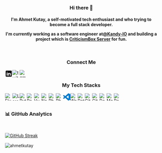 <h3 align="center"> Hi there 👋</h3>

<h4 align="center">
I'm Ahmet Kutay, a self-motivated tech enthusiast and who trying to become a full stack developer.
</p>

<p align="center">
  I'm currently working as a software engineer at<a href="https://github.com/Kandy-IO">@Kandy-IO</a> and building a project which is <a href="https://github.com/ahmetkutay/criticismbox-server">CriticismBox Server</a> for fun.
</h4>

<br/>
<h3 align="center">
Connect Me
</h3>
  
[<img src="https://raw.githubusercontent.com/simple-icons/simple-icons/develop/icons/linkedin.svg" alt="linkedin" align=left width=24 height=24> ][linkedin]
[<img src="https://raw.githubusercontent.com/simple-icons/simple-icons/develop/icons/twitter.svg" alt="twitter" align=left width=24 height=24> ][twitter]
[<img src="https://raw.githubusercontent.com/simple-icons/simple-icons/develop/icons/gmail.svg" alt="gmail" align=left width=24 height=24> ][gmail]
  
<br/>

<h3 align="center">
My Tech Stacks
</h3>

<img src="https://raw.githubusercontent.com/simple-icons/simple-icons/develop/icons/flutter.svg" alt="Flutter" align=left width=24 height=24>
<img src="https://raw.githubusercontent.com/simple-icons/simple-icons/develop/icons/laravel.svg" alt="Laravel" align=left width=24 height=24> 
<img src="https://raw.githubusercontent.com/simple-icons/simple-icons/develop/icons/python.svg" alt="Python" align=left width=24 height=24> 
<img src="https://raw.githubusercontent.com/simple-icons/simple-icons/develop/icons/react.svg" alt="React" align=left width=24 height=24>
<img src="https://raw.githubusercontent.com/simple-icons/simple-icons/develop/icons/vuedotjs.svg" alt="Vue" align=left width=24 height=24> 
<img src="https://raw.githubusercontent.com/simple-icons/simple-icons/develop/icons/nodedotjs.svg" alt="Node" align=left width=24 height=24> 
<img src="https://raw.githubusercontent.com/simple-icons/simple-icons/develop/icons/php.svg" alt="Php" align=left width=24 height=24> 
<img src="https://raw.githubusercontent.com/simple-icons/simple-icons/develop/icons/phpstorm.svg" alt="PhpStorm" align=left width=24 height=24> 
<img src="https://raw.githubusercontent.com/simple-icons/simple-icons/develop/icons/visualstudiocode.svg" alt="VsCode" align=left width=24 height=24> 
<img src="https://raw.githubusercontent.com/simple-icons/simple-icons/develop/icons/webstorm.svg" alt="WebStorm" align=left width=24 height=24> 
<img src="https://raw.githubusercontent.com/simple-icons/simple-icons/develop/icons/datagrip.svg" alt="DataGrid" align=left width=24 height=24> 
<img src="https://raw.githubusercontent.com/simple-icons/simple-icons/develop/icons/github.svg" alt="Github" align=left width=24 height=24> 
<img src="https://raw.githubusercontent.com/simple-icons/simple-icons/develop/icons/git.svg" alt="Git" align=left width=24 height=24> 
<img src="https://raw.githubusercontent.com/simple-icons/simple-icons/develop/icons/docker.svg" alt="Docker" align=left width=24 height=24> 
<img src="https://raw.githubusercontent.com/simple-icons/simple-icons/develop/icons/mongodb.svg" alt="MongoDb" align=left width=24 height=24> 
<img src="https://raw.githubusercontent.com/simple-icons/simple-icons/develop/icons/postman.svg" alt="Postman" align=left width=24 height=24> 
 
</br>
</br>

[linkedin]: https://www.linkedin.com/in/ahmetkutay/
[twitter]: https://twitter.com/KutayKaracair
[gmail]: mailto:kutaykaracair@gmail.com

### 📊 GitHub Analytics

<a href="https://github.com/ahmetkutay">
  
  </br>
  

  
   [![GitHub Streak](https://github-readme-streak-stats.herokuapp.com/?user=ahmetkutay)](https://git.io/streak-stats)
   
   
   

  <img height="180em" align="center" src="https://github-readme-stats.vercel.app/api/top-langs?username=ahmetkutay&show_icons=true&locale=en&layout=compact&langs_count=8&theme=buefy" alt="ahmetkutay"/>
 <!--- 
     <img height="180em" align="center" src="https://github-readme-stats.vercel.app/api?username=ahmetkutay&show_icons=true&locale=en&theme=buefy&include_all_commits=true&count_private=true" alt="ahmetkutay"/>

![trophy](https://github-profile-trophy.vercel.app/?username=ahmetkutay&theme=flat)

-->
</a>
